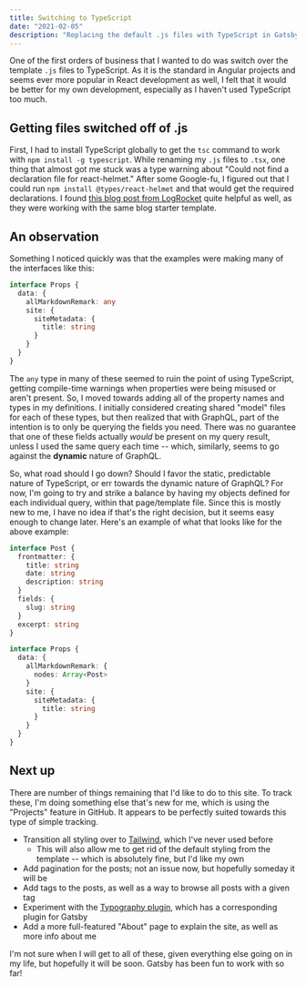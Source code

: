 ```yaml
---
title: Switching to TypeScript
date: "2021-02-05"
description: "Replacing the default .js files with TypeScript in Gatsby"
---
```


One of the first orders of business that I wanted to do was switch over the template `.js` files to TypeScript. As it is the standard in Angular projects and seems ever more popular in React development as well, I felt that it would be better for my own development, especially as I haven't used TypeScript too much.

## Getting files switched off of .js

First, I had to install TypeScript globally to get the `tsc` command to work with `npm install -g typescript`. While renaming my `.js` files to `.tsx`, one thing that almost got me stuck was a type warning about "Could not find a declaration file for react-helmet." After some Google-fu, I figured out that I could run `npm install @types/react-helmet` and that would get the required declarations. I found [this blog post from LogRocket](https://blog.logrocket.com/set-up-a-typescript-gatsby-app/) quite helpful as well, as they were working with the same blog starter template.

## An observation

Something I noticed quickly was that the examples were making many of the interfaces like this:

```ts
interface Props {
  data: {
    allMarkdownRemark: any
    site: {
      siteMetadata: {
        title: string
      }
    }
  }
}
```

The `any` type in many of these seemed to ruin the point of using TypeScript, getting compile-time warnings when properties were being misused or aren't present. So, I moved towards adding all of the property names and types in my definitions. I initially considered creating shared "model" files for each of these types, but then realized that with GraphQL, part of the intention is to only be querying the fields you need. There was no guarantee that one of these fields actually _would_ be present on my query result, unless I used the same query each time -- which, similarly, seems to go against the **dynamic** nature of GraphQL.

So, what road should I go down? Should I favor the static, predictable nature of TypeScript, or err towards the dynamic nature of GraphQL? For now, I'm going to try and strike a balance by having my objects defined for each individual query, within that page/template file. Since this is mostly new to me, I have no idea if that's the right decision, but it seems easy enough to change later. Here's an example of what that looks like for the above example:

```ts
interface Post {
  frontmatter: {
    title: string
    date: string
    description: string
  }
  fields: {
    slug: string
  }
  excerpt: string
}

interface Props {
  data: {
    allMarkdownRemark: {
      nodes: Array<Post>
    }
    site: {
      siteMetadata: {
        title: string
      }
    }
  }
}
```

## Next up

There are number of things remaining that I'd like to do to this site. To track these, I'm doing something else that's new for me, which is using the "Projects" feature in GitHub. It appears to be perfectly suited towards this type of simple tracking.

- Transition all styling over to [Tailwind](https://tailwindcss.com/), which I've never used before
  - This will also allow me to get rid of the default styling from the template -- which is absolutely fine, but I'd like my own
- Add pagination for the posts; not an issue now, but hopefully someday it will be
- Add tags to the posts, as well as a way to browse all posts with a given tag
- Experiment with the [Typography plugin](https://kyleamathews.github.io/typography.js/), which has a corresponding plugin for Gatsby
- Add a more full-featured "About" page to explain the site, as well as more info about me

I'm not sure when I will get to all of these, given everything else going on in my life, but hopefully it will be soon. Gatsby has been fun to work with so far!

